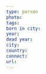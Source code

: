 ```yaml
---
type: person
photo: 
tags: 
born in city: 
year: 
dead year: 
city: 
country: 
connect: 
url:
---
```

